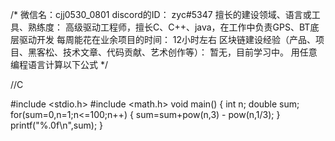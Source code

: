 /*
微信名：cjj0530_0801
discord的ID： zyc#5347
擅长的建设领域、语言或工具、熟练度： 高级驱动工程师，擅长C、C++、java，在工作中负责GPS、BT底层驱动开发 
每周能花在业余项目的时间： 12小时左右
区块链建设经验（产品、项目、黑客松、技术文章、代码贡献、艺术创作等）： 暂无，目前学习中。
用任意编程语言计算以下公式 
*/

//C

#include <stdio.h>
#include <math.h>
void main()
{
    int n;
    double sum;
    for(sum=0,n=1;n<=100;n++)
    {
        sum=sum+pow(n,3) - pow(n,1/3);
    }
    printf("%.0f\n",sum);
}